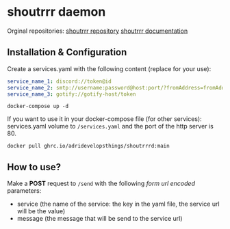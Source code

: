 # shoutrrr daemon
Orginal repositories: [shoutrrr repository](https://github.com/containrrr/shoutrrr) [shoutrrr documentation](https://containrrr.dev/shoutrrr)

## Installation & Configuration
Create a services.yaml with the following content (replace for your use):
```yaml
service_name_1: discord://token@id
service_name_2: smtp://username:password@host:port/?fromAddress=fromAddress&toAddresses=recipient1
service_name_3: gotify://gotify-host/token
```

```
docker-compose up -d
```

If you want to use it in your docker-compose file (for other services):
 services.yaml volume to `/services.yaml` and the port of the http server is 80.

```
docker pull ghrc.io/adridevelopsthings/shoutrrrd:main
```

## How to use?

Make a **POST** request to `/send` with the following *form url encoded* parameters:
- service (the name of the service: the key in the yaml file, the service url will be the value)
- message (the message that will be send to the service url)